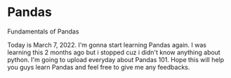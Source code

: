 # Pandas
Fundamentals of Pandas

Today is March 7, 2022.
  I'm gonna start learning Pandas again.
  I was learning this 2 months ago but i stopped cuz i didn't know anything about python.
  I'm going to upload everyday about Pandas 101. 
  Hope this will help you guys learn Pandas and feel free to give me any feedbacks. 
